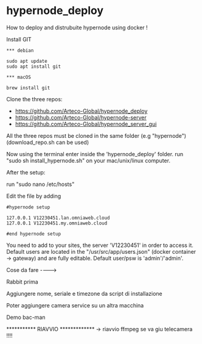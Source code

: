 # hypernode_deploy

How to deploy and distrubuite hypernode using docker !

Install GIT

    *** debian

    sudo apt update
    sudo apt install git

    *** macOS

    brew install git


Clone the three repos:

- https://github.com/Arteco-Global/hypernode_deploy
- https://github.com/Arteco-Global/hypernode-server
- https://github.com/Arteco-Global/hypernode_server_gui


All the three repos must be cloned in the same folder (e.g "hypernode") (download_repo.sh can be used)

Now using the terminal enter inside the 'hypernode_deploy' folder.
run "sudo sh install_hypernode.sh" on your mac/unix/linux computer.

After the setup:

run "sudo nano /etc/hosts"

Edit the file by adding 

    #hypernode setup

    127.0.0.1 V12230451.lan.omniaweb.cloud
    127.0.0.1 V12230451.my.omniaweb.cloud

    #end hypernode setup

You need to add to your sites, the server 'V12230451' in order to access it.
Default users are located in the "/usr/src/app/users.json" (docker container -> gateway) and are fully editable.
Default user/psw is 'admin'/'admin'.

Cose da fare ---->

Rabbit prima

Aggiungere nome, seriale e timezone da script di installazione

Poter aggiungere camera service su un altra macchina

Demo bac-man

*********** RIAVVIO *************
-> riavvio ffmpeg se va giu telecamera !!!!



